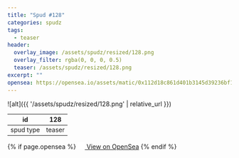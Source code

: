 ```yaml
---
title: "Spud #128"
categories: spudz
tags:
  - teaser
header:
  overlay_image: /assets/spudz/resized/128.png
  overlay_filter: rgba(0, 0, 0, 0.5)
  teaser: /assets/spudz/resized/128.png
excerpt: ""
opensea: https://opensea.io/assets/matic/0x112d18c861d401b3145d39236bf149f01e18beed/128
---
```

![alt]({{ '/assets/spudz/resized/128.png' | relative_url }})

| id | 128 |
|-|-|
| spud type | teaser |

{% if page.opensea %}
<a href="{{page.opensea}}" class="btn btn--info" onclick="window.open(this.href, '_blank'); return false;"><img src="/assets/images/opensea.svg" width="16px"><span>  View on OpenSea</span></a>
{% endif %}
